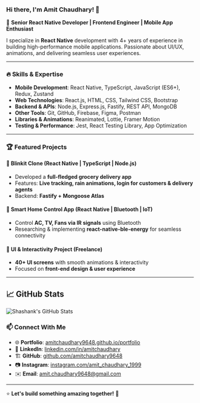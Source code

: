 ### Hi there, I'm Amit Chaudhary! 👋

🚀 **Senior React Native Developer | Frontend Engineer | Mobile App Enthusiast**

I specialize in **React Native** development with 4+ years of experience in building high-performance mobile applications. Passionate about UI/UX, animations, and delivering seamless user experiences.

---

### 🔥 Skills & Expertise
- **Mobile Development**: React Native, TypeScript, JavaScript (ES6+), Redux, Zustand
- **Web Technologies**: React.js, HTML, CSS, Tailwind CSS, Bootstrap
- **Backend & APIs**: Node.js, Express.js, Fastify, REST API, MongoDB
- **Other Tools**: Git, GitHub, Firebase, Figma, Postman
- **Libraries & Animations**: Reanimated, Lottie, Framer Motion
- **Testing & Performance**: Jest, React Testing Library, App Optimization

---

### 🏆 Featured Projects
#### 🔹 Blinkit Clone (React Native | TypeScript | Node.js)
- Developed a **full-fledged grocery delivery app**
- Features: **Live tracking, rain animations, login for customers & delivery agents**
- Backend: **Fastify + Mongoose Atlas**

#### 🔹 Smart Home Control App (React Native | Bluetooth | IoT)
- Control **AC, TV, Fans via IR signals** using Bluetooth
- Researching & implementing **react-native-ble-energy** for seamless connectivity

#### 🔹 UI & Interactivity Project (Freelance)
- **40+ UI screens** with smooth animations & interactivity
- Focused on **front-end design & user experience**

---

## 📈 GitHub Stats
![Shashank's GitHub Stats](https://github-readme-stats.vercel.app/api?username=amitchaudhary9648&show_icons=true&theme=radical)

### 📫 Connect With Me
- 🌐 **Portfolio**: [amitchaudhary9648.github.io/portfolio](https://amitchaudhary9648.github.io/portfolio/)
- 💼 **LinkedIn**: [linkedin.com/in/amitchaudhary](https://www.linkedin.com/in/amitchaudhary)
- 🏗️ **GitHub**: [github.com/amitchaudhary9648](https://github.com/amitchaudhary9648)
- 📷 **Instagram**: [instagram.com/amit_chaudhary_1999](https://www.instagram.com/amit_chaudhary_1999/?hl=en)
- ✉️ **Email**: amit.chaudhary9648@gmail.com


---

⭐ **Let's build something amazing together!** 🚀
